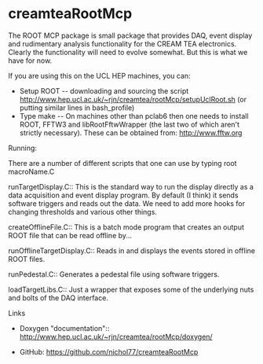# creamteaRootMcp
The ROOT MCP package is small package that provides DAQ, event display and rudimentary analysis functionality for the CREAM TEA electronics. Clearly the functionality will need to evolve somewhat. But this is what we have for now.

If you are using this on the UCL HEP machines, you can:
* Setup ROOT --  downloading and sourcing the script  http://www.hep.ucl.ac.uk/~rjn/creamtea/rootMcp/setupUclRoot.sh (or putting similar lines in bash_profile)
* Type make -- On machines other than pclab6 then one needs to install ROOT, FFTW3 and libRootFftwWrapper (the last two of which aren't strictly necessary). These can be obtained from:
 http://www.fftw.org 

Running:

There are a number of different scripts that one can use by typing root macroName.C

runTargetDisplay.C::
  This is the standard way to run the display directly as a data acquisition and event display program. By default (I think) it sends software triggers and reads out the data. We need to add more hooks for changing thresholds and various other things.

createOfflineFile.C::
  This is a batch mode program that creates an output ROOT file that can be read offline by...

runOfflineTargetDisplay.C::
  Reads in and displays the events stored in offline ROOT files.

runPedestal.C::
  Generates a pedestal file using software triggers.

loadTargetLibs.C::
  Just a wrapper that exposes some of the underlying nuts and bolts of the DAQ interface.

Links
* Doxygen "documentation"::
   http://www.hep.ucl.ac.uk/~rjn/creamtea/rootMcp/doxygen/
  
* GitHub:
   https://github.com/nichol77/creamteaRootMcp
